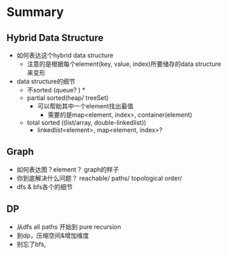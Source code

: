 # Summary

## Hybrid Data Structure&#x20;

* 如何表达这个hybrid data structure
  * 注意的是根据每个element(key, value, index)所要储存的data structure来变形
* data structure的细节
  * 不sorted (queue? )
    *
  * partial sorted(heap/ treeSet)
    * 可以帮助其中一个element找出最值
      * 需要的是map\<element, index>, container(element)
  * total sorted ((list/array, double-linkedlist))
    * linkedlist\<element>, map\<element, index>?

## Graph

* 如何表达图？element？ graph的样子
* 你到底解决什么问题？ reachable/ paths/ topological order/&#x20;
* dfs & bfs各个的细节



## DP

* 从dfs all paths 开始到 pure recursion
* 到dp，压缩空间&增加维度
* 别忘了bfs,
